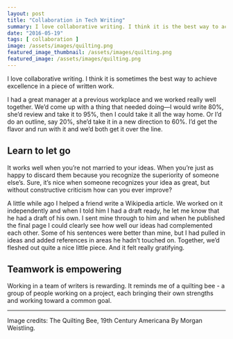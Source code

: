 ```yaml
---
layout: post
title: "Collaboration in Tech Writing"
summary: I love collaborative writing. I think it is the best way to achieve excellence in a piece of written work.
date: "2016-05-19"
tags: [ collaboration ]
image: /assets/images/quilting.png
featured_image_thumbnail: /assets/images/quilting.png
featured_image: /assets/images/quilting.png
---
```


I love collaborative writing. I think it is sometimes the best way to achieve excellence in a piece of written work.

I had a great manager at a previous workplace and we worked really well together. We’d come up with a thing that needed doing—I would write 80%, she’d review and take it to 95%, then I could take it all the way home. Or I’d do an outline, say 20%, she’d take it in a new direction to 60%. I’d get the flavor and run with it and we’d both get it over the line.

## Learn to let go

It works well when you’re not married to your ideas. When you’re just as happy to discard them because you recognize the superiority of someone else’s. Sure, it’s nice when someone recognizes your idea as great, but without constructive criticism how can you ever improve?

A little while ago I helped a friend write a Wikipedia article. We worked on it independently and when I told him I had a draft ready, he let me know that he had a draft of his own. I sent mine through to him and when he published the final page I could clearly see how well our ideas had complemented each other. Some of his sentences were better than mine, but I had pulled in ideas and added references in areas he hadn’t touched on. Together, we’d fleshed out quite a nice little piece. And it felt really gratifying.

## Teamwork is empowering

Working in a team of writers is rewarding. It reminds me of a quilting bee - a group of people working on a project, each bringing their own strengths and working toward a common goal.

---

Image credits: The Quilting Bee, 19th Century Americana By Morgan Weistling.
